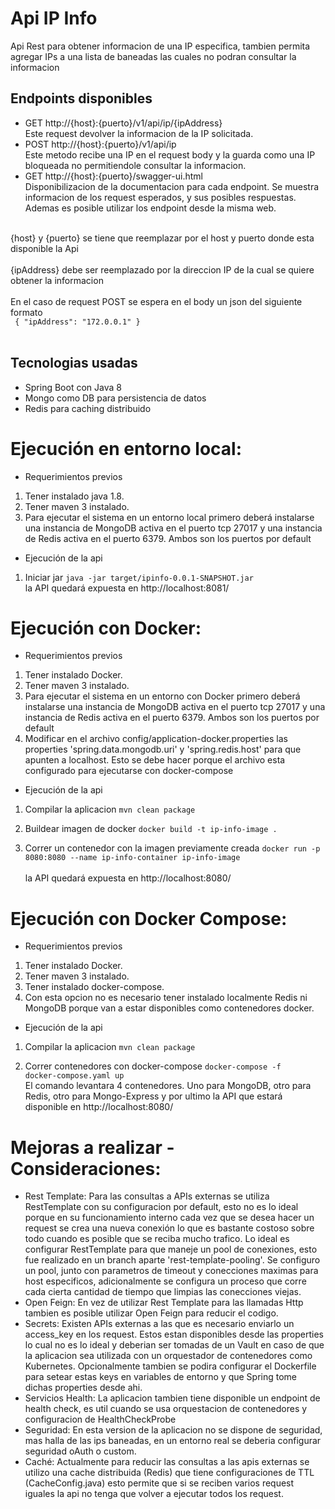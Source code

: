 # Api IP Info
Api Rest para obtener informacion de una IP especifica, tambien permita agregar IPs a una lista de baneadas las cuales no podran consultar la informacion

## Endpoints disponibles
* GET http://{host}:{puerto}/v1/api/ip/{ipAddress}
<br> Este request devolver la informacion de la IP solicitada. </br>
* POST http://{host}:{puerto}/v1/api/ip
<br> Este metodo recibe una IP en el request body y la guarda como una IP bloqueada no permitiendole consultar la informacion.</br>
* GET http://{host}:{puerto}/swagger-ui.html
<br> Disponibilizacion de la documentacion para cada endpoint. Se muestra informacion de los request esperados, y sus posibles respuestas.
Ademas es posible utilizar los endpoint desde la misma web.</br>

<br> {host} y {puerto} se tiene que reemplazar por el host y puerto donde esta disponible la Api </br>
<br> {ipAddress} debe ser reemplazado por la direccion IP de la cual se quiere obtener la informacion </br>
<br> En el caso de request POST se espera en el body un json del siguiente formato </br>
<code> { "ipAddress": "172.0.0.1" } </code><br>


## Tecnologias usadas
* Spring Boot con Java 8
* Mongo como DB para persistencia de datos
* Redis para caching distribuido

# Ejecución en entorno local:

* Requerimientos previos
1) Tener instalado java 1.8.
2) Tener maven 3 instalado.
3) Para ejecutar el sistema en un entorno local primero deberá instalarse una instancia de MongoDB activa en el puerto tcp 27017 y una instancia de Redis activa en el puerto 6379. Ambos son los puertos por default

* Ejecución de la api
1) Iniciar jar
<code>java -jar target/ipinfo-0.0.1-SNAPSHOT.jar </code>
<br>la API quedará expuesta en http://localhost:8081/

# Ejecución con Docker:

* Requerimientos previos
1) Tener instalado Docker.
2) Tener maven 3 instalado.
3) Para ejecutar el sistema en un entorno con Docker primero deberá instalarse una instancia de MongoDB activa en el puerto tcp 27017 y una instancia de Redis activa en el puerto 6379. Ambos son los puertos por default
4) Modificar en el archivo config/application-docker.properties las properties 'spring.data.mongodb.uri' y 'spring.redis.host' para que apunten a localhost. Esto se debe hacer porque el archivo esta configurado para ejecutarse con docker-compose 

* Ejecución de la api
1) Compilar la aplicacion 
<code>mvn clean package</code>

2) Buildear imagen de docker 
<code>docker build -t ip-info-image . </code>

3) Correr un contenedor con la imagen previamente creada
<code>docker run -p 8080:8080 --name ip-info-container ip-info-image </code>
<br>la API quedará expuesta en http://localhost:8080/


# Ejecución con Docker Compose:

* Requerimientos previos
1) Tener instalado Docker.
2) Tener maven 3 instalado.
3) Tener instalado docker-compose.
4) Con esta opcion no es necesario tener instalado localmente Redis ni MongoDB porque van a estar disponibles como contenedores docker. 

* Ejecución de la api
1) Compilar la aplicacion 
<code>mvn clean package</code>

2) Correr contenedores con docker-compose
<code>docker-compose -f docker-compose.yaml up </code>
<br>El comando levantara 4 contenedores. Uno para MongoDB, otro para Redis, otro para Mongo-Express y por ultimo la API que estará disponible en http://localhost:8080/


# Mejoras a realizar - Consideraciones:

* Rest Template: Para las consultas a APIs externas se utiliza RestTemplate con su configuracion por default, esto no es lo ideal porque en su funcionamiento interno cada vez que se desea hacer un request se crea una nueva conexión
lo que es bastante costoso sobre todo cuando es posible que se reciba mucho trafico. Lo ideal es configurar RestTemplate para que maneje un pool de conexiones, esto fue realizado en un branch aparte 'rest-tempĺate-pooling'. Se configuro un pool, junto con parametros de timeout y conecciones maximas para host especificos, adicionalmente se configura un proceso 
que corre cada cierta cantidad de tiempo que limpias las conecciones viejas.
* Open Feign: En vez de utilizar Rest Template para las llamadas Http tambien es posible utilizar Open Feign para reducir el codigo.  
* Secrets: Existen APIs externas a las que es necesario enviarlo un access_key en los request. Estos estan disponibles desde las properties lo cual no es lo ideal y deberian ser tomadas de un Vault en caso de que la aplicacion sea utilizada con un orquestador de contenedores como Kubernetes.
Opcionalmente tambien se podira configurar el Dockerfile para setear estas keys en variables de entorno y que Spring tome dichas properties desde ahi.     
* Servicios Health: La aplicacion tambien tiene disponible un endpoint de health check, es util cuando se usa orquestacion de contenedores y configuracion de HealthCheckProbe 
* Seguridad: En esta version de la aplicacion no se dispone de seguridad, mas halla de las ips baneadas, en un entorno real se deberia configurar seguridad oAuth o custom.
* Caché: Actualmente para reducir las consultas a las apis externas se utilizo una cache distribuida (Redis) que tiene configuraciones de TTL (CacheConfig.java) esto permite que si se reciben varios request iguales la api no tenga que volver a ejecutar todos los request. 